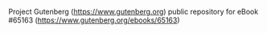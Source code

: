 Project Gutenberg (https://www.gutenberg.org) public repository for eBook #65163 (https://www.gutenberg.org/ebooks/65163)
